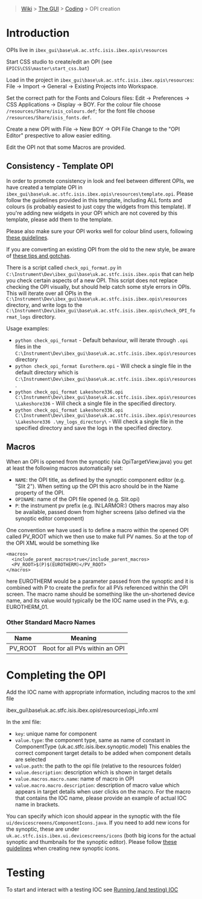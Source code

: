 > [Wiki](Home) > [The GUI](The-GUI) > [Coding](GUI-Coding) > OPI creation

# Introduction
OPIs live in `ibex_gui\base\uk.ac.stfc.isis.ibex.opis\resources`

Start CSS studio to create/edit an OPI (see `EPICS\CSS\master\start_css.bat`)

Load in the project in `ibex_gui\base\uk.ac.stfc.isis.ibex.opis\resources`: File -> Import -> General -> Existing Projects into Workspace.

Set the correct path for the Fonts and Colours files: Edit -> Preferences -> CSS Applications -> Display -> BOY. For the colour file choose `/resources/Share/isis_colours.def`; for the font file choose `/resources/Share/isis_fonts.def`.

Create a new OPI with File -> New  BOY -> OPI File
Change to the "OPI Editor" prespective to allow easier editing.

Edit the OPI not that some Macros are provided.

## Consistency - Template OPI
In order to promote consistency in look and feel between different OPIs, we have created a template OPI in `ibex_gui\base\uk.ac.stfc.isis.ibex.opis\resources\template.opi`. Please follow the guidelines provided in this template, including ALL fonts and colours (is probably easiest to just copy the widgets from this template). If you're adding new widgets in your OPI which are not covered by this template, please add them to the template.

Please also make sure your OPI works well for colour blind users, following [these guidelines](Designing-for-Colour-Blindness).

If you are converting an existing OPI from the old to the new style, be aware of [these tips and gotchas](Converting-to-New-Style-Tips-and-Gotchas).

There is a script called `check_opi_format.py` in `C:\Instrument\Dev\ibex_gui\base\uk.ac.stfc.isis.ibex.opis` that can help you check certain aspects of a new OPI. This script does not replace checking the OPI visually, but should help catch some style errors in OPIs. This will iterate over all OPIs in the `C:\Instrument\Dev\ibex_gui\base\uk.ac.stfc.isis.ibex.opis\resources` directory, and write logs to the `C:\Instrument\Dev\ibex_gui\base\uk.ac.stfc.isis.ibex.opis\check_OPI_format_logs` directory.

Usage examples:
- `python check_opi_format` - Default behaviour, will iterate through `.opi` files in the `C:\Instrument\Dev\ibex_gui\base\uk.ac.stfc.isis.ibex.opis\resources` directory
- `python check_opi_format Eurotherm.opi` - Will check a single file in the default directory which is `C:\Instrument\Dev\ibex_gui\base\uk.ac.stfc.isis.ibex.opis\resources`.
- `python check_opi_format Lakeshore336.opi C:\Instrument\Dev\ibex_gui\base\uk.ac.stfc.isis.ibex.opis\resources\Lakeshore336` - Will check a single file in the specified directory.
- `python check_opi_format Lakeshore336.opi C:\Instrument\Dev\ibex_gui\base\uk.ac.stfc.isis.ibex.opis\resources\Lakeshore336 .\my_logs_directory\` - Will check a single file in the specified directory and save the logs in the specified directory.

## Macros
When an OPI is opened from the synoptic (via OpiTargetView.java) you get at least the following macros automatically set:

- `NAME`: the OPI title, as defined by the synoptic component editor (e.g. "Slit 2"). When setting up the OPI this acro should be in the Name property of the OPI.
- `OPINAME`: name of the OPI file opened (e.g. Slit.opi)
- `P`: the instrument pv prefix (e.g. IN:LARMOR:)
Others macros may also be available, passed down from higher screens (also defined via the synoptic editor component)

One convention we have used is to define a macro within the opened OPI called PV_ROOT which we then use to make full PV names. So at the top of the OPI XML would be something like

    <macros>
      <include_parent_macros>true</include_parent_macros>
      <PV_ROOT>$(P)$(EUROTHERM)</PV_ROOT>
    </macros>

here EUROTHERM would be a parameter passed from the synoptic and it is combined with P to create the prefix for all PVs referenced within the OPI screen. The macro name should be something like the un-shortened device name, and its value would typically be the IOC name used in the PVs, e.g. EUROTHERM_01.

### Other Standard Macro Names

| Name | Meaning |
| ---- | ------- |
| PV_ROOT | Root for all PVs within an OPI |

# Completing the OPI

Add the IOC name with appropriate information, including macros to the xml file

  ibex_gui\base\uk.ac.stfc.isis.ibex.opis\resources\opi_info.xml

In the xml file:
* `key`: unique name for component
* `value.type`: the component type, same as name of constant in ComponentType (uk.ac.stfc.isis.ibex.synoptic.model)
    This enables the correct component target details to be added when component details are selected
* `value.path`: the path to the opi file (relative to the resources folder)
* `value.description`: description which is shown in target details
* `value.macros.macro.name`: name of macro in OPI
* `value.macro.macro.description`: description of macro value which appears in target details when user clicks on the macro. For the macro that contains the IOC name, please provide an example of actual IOC name in brackets.

You can specify which icon should appear in the synoptic with the file `ui/devicescreeens/ComponentIcons.java`.
If you need to add new icons for the synoptic, these are under `uk.ac.stfc.isis.ibex.ui.devicescreens/icons` (both big icons for the actual synoptic and thumbnails for the synoptic editor). Please follow [these guidelines](Synoptic-Icons) when creating new synoptic icons.

  
# Testing

To start and interact with a testing IOC see [Running (and testing) IOC](Running-IOCs)



